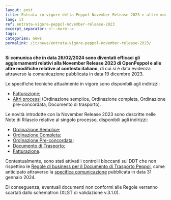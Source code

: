 ```yaml
---
layout: post
title: Entrata in vigore della Peppol November Release 2023 e altre modifiche italiane
lang: it
ref: entrata-vigore-peppol-november-release-2023
excerpt_separator: <!--more-->
tags:
categories: news
permalink: /it/news/entrata-vigore-peppol-november-release-2023/
---
```

**Si comunica che in data 26/02/2024 sono diventati efficaci gli aggiornamenti relativi alla November Release 2023 di OpenPeppol e alle altre modifiche relative al contesto italiano**, di cui si è data evidenza attraverso la comunicazione pubblicata in data 19 dicembre 2023.

Le specifiche tecniche attualmente in vigore sono disponibili agli indirizzi:

  -  [Fatturazione](https://peppol-docs.agid.gov.it/docs/my_index_fatt.jsp);
  -  [Altri processi](https://peppol-docs.agid.gov.it/docs/my_index.jsp) (Ordinazione semplice, Ordinazione completa, Ordinazione pre-concordata, Documento di trasporto).
<!--more-->
Le novità introdotte con la November Release 2023 sono descritte nelle Note di Rilascio relative al singolo processo, disponibili agli indirizzi:

  -  [Ordinazione Semplice](https://peppol-docs.agid.gov.it/docs/docs/ITA/others/guides/release-notes-it/3-order-only/main.html);
  -  [Ordinazione Completa](https://peppol-docs.agid.gov.it/docs/docs/ITA/others/guides/release-notes-it/28-ordering/main.html);
  -  [Ordinazione Pre-concordata](https://peppol-docs.agid.gov.it/docs/docs/ITA/others/guides/release-notes-it/42-orderagreement/main.html);
  -  [Documento di Trasporto](https://peppol-docs.agid.gov.it/docs/docs/ITA/others/guides/release-notes-it/30-despatchadvice/main.html);
  -  [Fatturazione](https://peppol-docs.agid.gov.it/docs/docs/ITA/invoice/guide/release-notes-it/main.html).
 

Contestualmente, sono stati attivati i controlli bloccanti sui DDT che non rispettino le [Regole di business per il Documento di Trasporto Peppol](https://peppol-docs.agid.gov.it/docs/xml/ITA/sch/peppolbis-trdm016-3.0-despatch-advice/Schematron/ITA/AGID-PEPPOL-T16.html), come anticipato attraverso la [specifica comunicazione](https://peppol.agid.gov.it/it/news/compilazione-ddt-peppol-november-release-2023/) pubblicata in data 31 gennaio 2024.

Di conseguenza, eventuali documenti non conformi alle Regole verranno scartati dallo schematron (XLST di validazione v.3.1.0).
